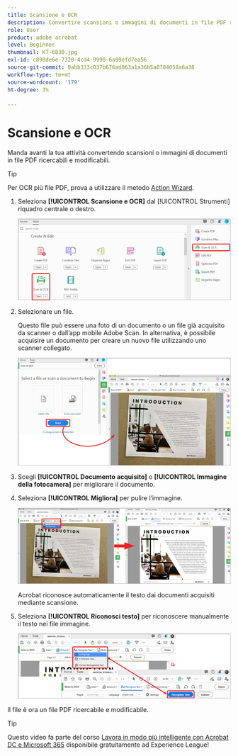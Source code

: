 ```yaml
---
title: Scansione e OCR
description: Convertire scansioni o immagini di documenti in file PDF ricercabili e modificabili e regolare la qualità del file risultante
role: User
product: adobe acrobat
level: Beginner
thumbnail: KT-6830.jpg
exl-id: c898de6e-7320-4cd4-9998-6a99efd7ea56
source-git-commit: 0abb333c037b676ad063a1a36b5a0784058a6a38
workflow-type: tm+mt
source-wordcount: '179'
ht-degree: 3%

---
```


# Scansione e OCR

Manda avanti la tua attività convertendo scansioni o immagini di documenti in file PDF ricercabili e modificabili.

>[!TIP]
>
>Per OCR più file PDF, prova a utilizzare il metodo [Action Wizard](../advanced-tasks/action.md).

1. Seleziona **[!UICONTROL Scansione e OCR]** dal [!UICONTROL Strumenti] riquadro centrale o destro.

   ![Passaggio di scansione 1](../assets/Scan_1.png)

1. Selezionare un file.

   Questo file può essere una foto di un documento o un file già acquisito da scanner o dall’app mobile Adobe Scan. In alternativa, è possibile acquisire un documento per creare un nuovo file utilizzando uno scanner collegato.

   ![Passaggio 2 della scansione](../assets/Scan_2.png)

1. Scegli **[!UICONTROL Documento acquisito]** o **[!UICONTROL Immagine della fotocamera]** per migliorare il documento.

1. Seleziona **[!UICONTROL Migliora]** per pulire l’immagine.

   ![Scansione Passaggio 3](../assets/Scan_3.png)

   Acrobat riconosce automaticamente il testo dai documenti acquisiti mediante scansione.

1. Seleziona **[!UICONTROL Riconosci testo]** per riconoscere manualmente il testo nei file immagine.

   ![Passaggio 4 della scansione](../assets/Scan_4.png)

Il file è ora un file PDF ricercabile e modificabile.

>[!TIP]
>
>Questo video fa parte del corso [Lavora in modo più intelligente con Acrobat DC e Microsoft 365](https://experienceleague.adobe.com/?recommended=Acrobat-U-1-2021.microsoft365) disponibile gratuitamente ad Experience League!
